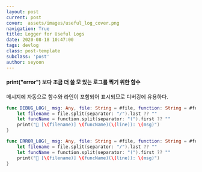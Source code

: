 ```yaml
---
layout: post
current: post
cover:  assets/images/useful_log_cover.png
navigation: True
title: Logger for Useful Logs
date: 2020-08-18 10:47:00
tags: devlog
class: post-template
subclass: 'post'
author: seyoon
---
```

#### print("error") 보다 조금 더 쓸 모 있는 로그를 찍기 위한 함수
메시지에 자동으로 함수와 라인이 포함되어 표시되므로 디버깅에 유용하다.

```swift
func DEBUG_LOG(_ msg: Any, file: String = #file, function: String = #function, line: Int = #line) {
    let filename = file.split(separator: "/").last ?? ""
    let funcName = function.split(separator: "(").first ?? ""
    print("👻 [\(filename)] \(funcName)(\(line)): \(msg)")
}

func ERROR_LOG(_ msg: Any, file: String = #file, function: String = #function, line: Int = #line) {
    let filename = file.split(separator: "/").last ?? ""
    let funcName = function.split(separator: "(").first ?? ""
    print("👹 [\(filename)] \(funcName)(\(line)): \(msg)")
}
```
